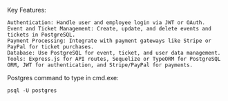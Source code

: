 Key Features:

    Authentication: Handle user and employee login via JWT or OAuth.
    Event and Ticket Management: Create, update, and delete events and tickets in PostgreSQL.
    Payment Processing: Integrate with payment gateways like Stripe or PayPal for ticket purchases.
    Database: Use PostgreSQL for event, ticket, and user data management.
    Tools: Express.js for API routes, Sequelize or TypeORM for PostgreSQL ORM, JWT for authentication, and Stripe/PayPal for payments.


Postgres command to type in cmd.exe:

    psql -U postgres
